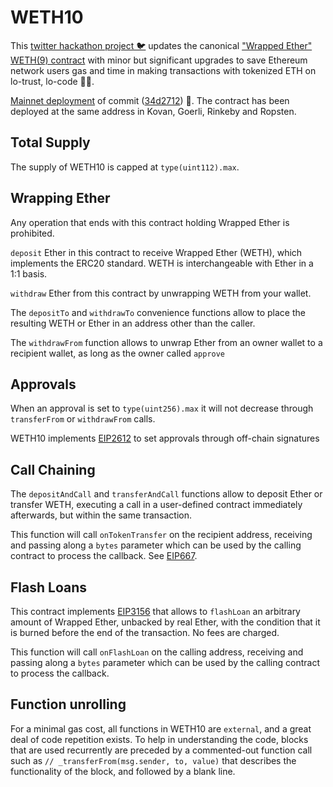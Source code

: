 # WETH10
This [twitter hackathon project 🐦](https://twitter.com/r_ross_campbell/status/1314726259050639364?s=20) updates the canonical ["Wrapped Ether" WETH(9) contract](https://etherscan.io/address/0xc02aaa39b223fe8d0a0e5c4f27ead9083c756cc2#code) with minor but significant upgrades to save Ethereum network users gas and time in making transactions with tokenized ETH on lo-trust, lo-code 🍬⛽.

[Mainnet deployment](https://etherscan.io/address/0xf4BB2e28688e89fCcE3c0580D37d36A7672E8A9F) of commit ([34d2712](https://github.com/WETH10/WETH10/commit/34d2712876138fb3d5f769a3965f4e330bc91169)) 🔨. The contract has been deployed at the same address in Kovan, Goerli, Rinkeby and Ropsten.


## Total Supply
The supply of WETH10 is capped at `type(uint112).max`.

## Wrapping Ether
Any operation that ends with this contract holding Wrapped Ether is prohibited.

`deposit` Ether in this contract to receive Wrapped Ether (WETH), which implements the ERC20 standard. WETH is interchangeable with Ether in a 1:1 basis.

`withdraw` Ether from this contract by unwrapping WETH from your wallet.

The `depositTo` and `withdrawTo` convenience functions allow to place the resulting WETH or Ether in an address other than the caller.

The `withdrawFrom` function allows to unwrap Ether from an owner wallet to a recipient wallet, as long as the owner called `approve`

## Approvals
When an approval is set to `type(uint256).max` it will not decrease through `transferFrom` or `withdrawFrom` calls.

WETH10 implements [EIP2612](https://eips.ethereum.org/EIPS/eip-2612) to set approvals through off-chain signatures

## Call Chaining
The `depositAndCall` and `transferAndCall` functions allow to deposit Ether or transfer WETH, executing a call in a user-defined contract immediately afterwards, but within the same transaction.

This function will call `onTokenTransfer` on the recipient address, receiving and passing along a `bytes` parameter which can be used by the calling contract to process the callback. See [EIP667](https://github.com/ethereum/EIPs/issues/677).

## Flash Loans
This contract implements [EIP3156](https://eips.ethereum.org/EIPS/eip-3156) that allows to `flashLoan` an arbitrary amount of Wrapped Ether, unbacked by real Ether, with the condition that it is burned before the end of the transaction. No fees are charged.

This function will call `onFlashLoan` on the calling address, receiving and passing along a `bytes` parameter which can be used by the calling contract to process the callback.

## Function unrolling
For a minimal gas cost, all functions in WETH10 are `external`, and a great deal of code repetition exists. To help in understanding the code, blocks that are used recurrently are preceded by a commented-out function call such as `// _transferFrom(msg.sender, to, value)` that describes the functionality of the block, and followed by a blank line.
